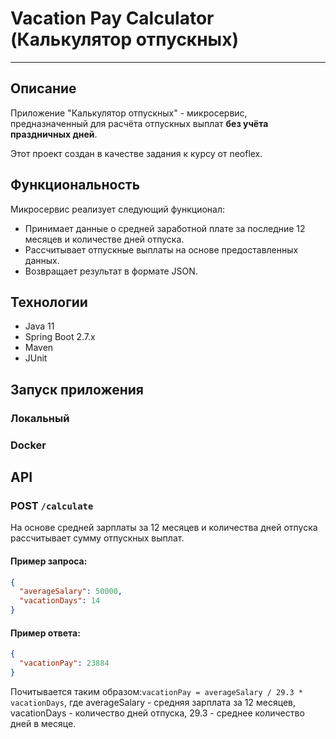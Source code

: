 # Vacation Pay Calculator (Калькулятор отпускных)
*** 

## Описание
Приложение "Калькулятор отпускных" - микросервис, предназначенный для расчёта отпускных выплат **без учёта праздничных дней**.

Этот проект создан в качестве задания к курсу от neoflex.
## Функциональность
Микросервис реализует следующий функционал:
* Принимает данные о средней заработной плате за последние 12 месяцев и количестве дней отпуска.
* Рассчитывает отпускные выплаты на основе предоставленных данных.
* Возвращает результат в формате JSON.
## Технологии
* Java 11
* Spring Boot 2.7.x
* Maven
* JUnit
## Запуск приложения
### Локальный
### Docker
## API 
### POST ```/calculate```
На основе средней зарплаты за 12 месяцев и количества дней отпуска рассчитывает сумму отпускных выплат. 
#### Пример запроса:
```json
{
  "averageSalary": 50000,
  "vacationDays": 14
}
```
#### Пример ответа:
```json
{
  "vacationPay": 23884
}
```
Почитывается таким образом:```vacationPay = averageSalary / 29.3 * vacationDays```, где averageSalary - средняя зарплата за 12 месяцев, vacationDays - количество дней отпуска, 29.3 - среднее количество дней в месяце.